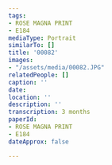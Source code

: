 ```yaml
---
tags:
- ROSE MAGNA PRINT
- E184
mediaType: Portrait
similarTo: []
title: '00082'
images:
- "/assets/media/00082.JPG"
relatedPeople: []
caption: ''
date: 
location: ''
description: ''
transcription: 3 months
paperId:
- ROSE MAGNA PRINT
- E184
dateApprox: false

---
```

